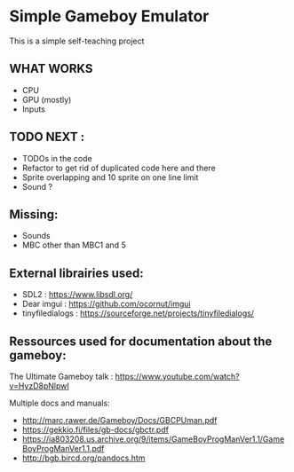 Simple Gameboy Emulator
=========================

This is a simple self-teaching project

WHAT WORKS
----------

- CPU
- GPU (mostly)
- Inputs

TODO NEXT :
-----------
- TODOs in the code
- Refactor to get rid of duplicated code here and there
- Sprite overlapping and 10 sprite on one line limit
- Sound ?


Missing:
--------

- Sounds
- MBC other than MBC1 and 5

External librairies used:
---------------------

- SDL2 : https://www.libsdl.org/
- Dear imgui : https://github.com/ocornut/imgui
- tinyfiledialogs : https://sourceforge.net/projects/tinyfiledialogs/

Ressources used for documentation about the gameboy:
--------------------

The Ultimate Gameboy talk : https://www.youtube.com/watch?v=HyzD8pNlpwI

Multiple docs and manuals:
- http://marc.rawer.de/Gameboy/Docs/GBCPUman.pdf
- https://gekkio.fi/files/gb-docs/gbctr.pdf
- https://ia803208.us.archive.org/9/items/GameBoyProgManVer1.1/GameBoyProgManVer1.1.pdf
- http://bgb.bircd.org/pandocs.htm
